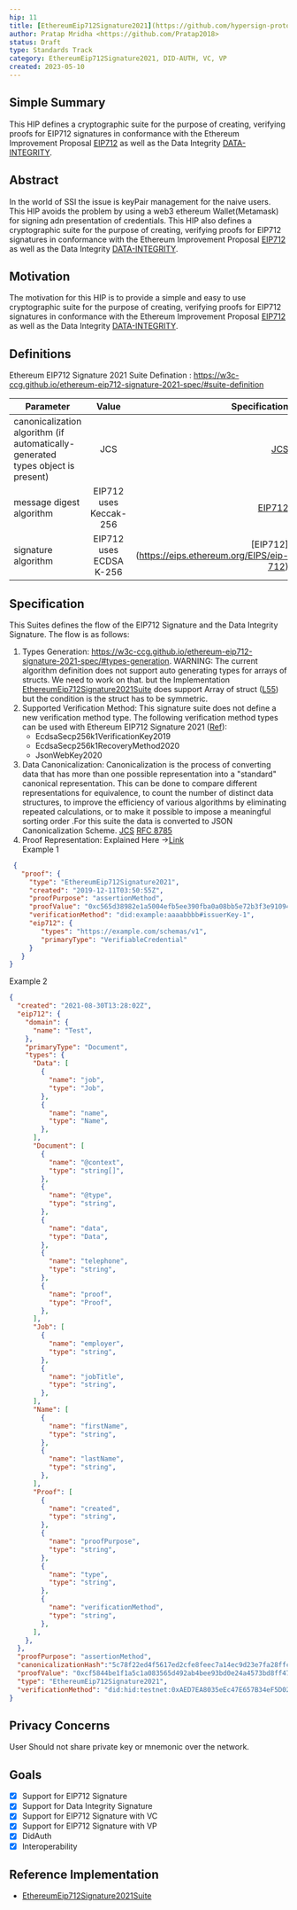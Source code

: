 ```yaml
---
hip: 11
title: [EthereumEip712Signature2021](https://github.com/hypersign-protocol/EthereumEip712Signature2021Suite)
author: Pratap Mridha <https://github.com/Pratap2018>
status: Draft
type: Standards Track
category: EthereumEip712Signature2021, DID-AUTH, VC, VP
created: 2023-05-10
---
```


## Simple Summary
This HIP defines a cryptographic suite for the purpose of creating, verifying proofs for EIP712 signatures in conformance with the Ethereum Improvement Proposal [EIP712](https://eips.ethereum.org/EIPS/eip-712) as well as the Data Integrity [DATA-INTEGRITY](https://w3c.github.io/vc-data-integrity/).

## Abstract
In the world of SSI the issue is keyPair management for the naive users. This HIP avoids the problem by using a web3 ethereum Wallet(Metamask) for signing adn presentation of credentials. This HIP also defines a cryptographic suite for the purpose of creating, verifying proofs for EIP712 signatures in conformance with the Ethereum Improvement Proposal [EIP712](https://eips.ethereum.org/EIPS/eip-712) as well as the Data Integrity [DATA-INTEGRITY](https://w3c.github.io/vc-data-integrity/). 

## Motivation
The motivation for this HIP is to provide a simple and easy to use cryptographic suite for the purpose of creating, verifying proofs for EIP712 signatures in conformance with the Ethereum Improvement Proposal [EIP712](https://eips.ethereum.org/EIPS/eip-712) as well as the Data Integrity [DATA-INTEGRITY](https://w3c.github.io/vc-data-integrity/).

## Definitions
  Ethereum EIP712 Signature 2021 
    Suite Defination : https://w3c-ccg.github.io/ethereum-eip712-signature-2021-spec/#suite-definition

| Parameter                                                                       |          Value          |                                     Specification |
| ------------------------------------------------------------------------------- | :---------------------: | ------------------------------------------------: |
| canonicalization algorithm (if automatically-generated types object is present) |           JCS           |        [JCS](https://tools.ietf.org/html/rfc8785) |
| message digest algorithm                                                        | EIP712 uses Keccak-256  |  [EIP712](https://eips.ethereum.org/EIPS/eip-712) |
| signature algorithm                                                             | EIP712 uses ECDSA K-256 | [EIP712] (https://eips.ethereum.org/EIPS/eip-712) |

## Specification
This Suites defines the flow of the EIP712 Signature and the Data Integrity Signature. The flow is as follows:
    
1. Types Generation:  https://w3c-ccg.github.io/ethereum-eip712-signature-2021-spec/#types-generation. WARNING: The current algorithm definition does not support auto generating types for arrays of structs. We need to work on that. but the Implementation [EthereumEip712Signature2021Suite](https://github.com/hypersign-protocol/EthereumEip712Signature2021Suite) does support Array of struct ([L55](https://github.com/hypersign-protocol/EthereumEip712Signature2021Suite/blob/main/src/TypedData/Eip712Types.ts#L55)) but the condition is the struct has to be symmetric.
2. Supported Verification Method: This signature suite does not define a new verification method type. The following verification method types can be used with Ethereum EIP712 Signature 2021 ([Ref](https://w3c-ccg.github.io/ethereum-eip712-signature-2021-spec/#verification-method)): 
   - EcdsaSecp256k1VerificationKey2019
   - EcdsaSecp256k1RecoveryMethod2020
   - JsonWebKey2020
3. Data Canonicalization: Canonicalization is the process of converting data that has more than one possible representation into a "standard" canonical representation. This can be done to compare different representations for equivalence, to count the number of distinct data structures, to improve the efficiency of various algorithms by eliminating repeated calculations, or to make it possible to impose a meaningful sorting order .For this suite the data is converted to JSON Canonicalization Scheme.   [JCS](https://github.com/hypersign-protocol/JCS) [RFC 8785](https://www.rfc-editor.org/rfc/rfc8785)
4. Proof Representation: Explained Here ->[Link](https://w3c-ccg.github.io/ethereum-eip712-signature-2021-spec/#ethereum-eip712-signature-2021)   
Example 1
```json
 {
   "proof": {
     "type": "EthereumEip712Signature2021",
     "created": "2019-12-11T03:50:55Z",
     "proofPurpose": "assertionMethod",
     "proofValue": "0xc565d38982e1a5004efb5ee390fba0a08bb5e72b3f3e91094c66bc395c324f785425d58d5c1a601372d9c16164e380c63e89f1e0ea95fdefdf7b2854c4f938e81b",
     "verificationMethod": "did:example:aaaabbbb#issuerKey-1",
     "eip712": {
        "types": "https://example.com/schemas/v1",
        "primaryType": "VerifiableCredential"
     }
   }
}
```
Example 2
```json
{
  "created": "2021-08-30T13:28:02Z",
  "eip712": {
    "domain": {
      "name": "Test",
    },
    "primaryType": "Document",
    "types": {
      "Data": [
        {
          "name": "job",
          "type": "Job",
        },
        {
          "name": "name",
          "type": "Name",
        },
      ],
      "Document": [
        {
          "name": "@context",
          "type": "string[]",
        },
        {
          "name": "@type",
          "type": "string",
        },
        {
          "name": "data",
          "type": "Data",
        },
        {
          "name": "telephone",
          "type": "string",
        },
        {
          "name": "proof",
          "type": "Proof",
        },
      ],
      "Job": [
        {
          "name": "employer",
          "type": "string",
        },
        {
          "name": "jobTitle",
          "type": "string",
        },
      ],
      "Name": [
        {
          "name": "firstName",
          "type": "string",
        },
        {
          "name": "lastName",
          "type": "string",
        },
      ],
      "Proof": [
        {
          "name": "created",
          "type": "string",
        },
        {
          "name": "proofPurpose",
          "type": "string",
        },
        {
          "name": "type",
          "type": "string",
        },
        {
          "name": "verificationMethod",
          "type": "string",
        },
      ],
    },
  },
  "proofPurpose": "assertionMethod",
  "canonicalizationHash":"5c78f22ed4f5617ed2cfe8feec7a14ec9d23e7fa28ffc70291d141de169844f7",
  "proofValue": "0xcf5844be1f1a5c1a083565d492ab4bee93bd0e24a4573bd8ff47331ad225b9d11c4831aade8d071f4abb8c9e266aaaf30612c582c2bc8f082b8788448895fa4a1b",
  "type": "EthereumEip712Signature2021",
  "verificationMethod": "did:hid:testnet:0xAED7EA8035eEc47E657B34eF5D020c7005487443#blockchainAccountId#key-1",
}
```

## Privacy Concerns
User Should not share private key or mnemonic over the network.
## Goals
- [x] Support for EIP712 Signature
- [x] Support for Data Integrity Signature
- [x] Support for EIP712 Signature with VC
- [x] Support for EIP712 Signature with VP 
- [x] DidAuth 
- [x] Interoperability 
## Reference Implementation
- [EthereumEip712Signature2021Suite](https://github.com/hypersign-protocol/EthereumEip712Signature2021Suite)